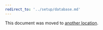 ```yaml
---
redirect_to: '../setup/database.md'
---
```


This document was moved to [another location](../setup/index.md).

<!-- This redirect file can be deleted after February 1, 2021. -->
<!-- Before deletion, see: https://docs.gitlab.com/ee/development/documentation/#move-or-rename-a-page -->
